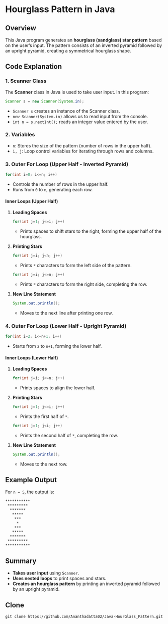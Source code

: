 

# Hourglass Pattern in Java

## Overview
This Java program generates an **hourglass (sandglass) star pattern** based on the user’s input. The pattern consists of an inverted pyramid followed by an upright pyramid, creating a symmetrical hourglass shape.

## Code Explanation

### 1. Scanner Class
The **Scanner** class in Java is used to take user input. In this program:
```java
Scanner s = new Scanner(System.in);
```
- `Scanner s` creates an instance of the Scanner class.
- `new Scanner(System.in)` allows us to read input from the console.
- `int n = s.nextInt();` reads an integer value entered by the user.

### 2. Variables
- `n`: Stores the size of the pattern (number of rows in the upper half).
- `i, j`: Loop control variables for iterating through rows and columns.

### 3. Outer For Loop (Upper Half - Inverted Pyramid)
```java
for(int i=0; i<=n; i++)
```
- Controls the number of rows in the upper half.
- Runs from `0` to `n`, generating each row.

#### Inner Loops (Upper Half)
1. **Leading Spaces**
   ```java
   for(int j=1; j<=i; j++)
   ```
   - Prints spaces to shift stars to the right, forming the upper half of the hourglass.

2. **Printing Stars**
   ```java
   for(int j=i; j<n; j++)
   ```
   - Prints `*` characters to form the left side of the pattern.
   ```java
   for(int j=i; j<=n; j++)
   ```
   - Prints `*` characters to form the right side, completing the row.

3. **New Line Statement**
   ```java
   System.out.println();
   ```
   - Moves to the next line after printing one row.

### 4. Outer For Loop (Lower Half - Upright Pyramid)
```java
for(int i=2; i<=n+1; i++)
```
- Starts from `2` to `n+1`, forming the lower half.

#### Inner Loops (Lower Half)
1. **Leading Spaces**
   ```java
   for(int j=i; j<=n; j++)
   ```
   - Prints spaces to align the lower half.

2. **Printing Stars**
   ```java
   for(int j=1; j<=i; j++)
   ```
   - Prints the first half of `*`.
   ```java
   for(int j=1; j<i; j++)
   ```
   - Prints the second half of `*`, completing the row.

3. **New Line Statement**
   ```java
   System.out.println();
   ```
   - Moves to the next row.

## Example Output
For `n = 5`, the output is:
```
***********
 *********
  *******
   *****
    ***
     *
    ***
   *****
  *******
 *********
***********
```

## Summary
- **Takes user input** using `Scanner`.
- **Uses nested loops** to print spaces and stars.
- **Creates an hourglass pattern** by printing an inverted pyramid followed by an upright pyramid.

## Clone
```
git clone https://github.com/Ananthadatta02/Java-HourGlass_Pattern.git
```
